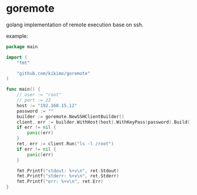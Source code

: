 # goremote

golang implementation of remote execution base on ssh.

example:

```go
package main

import (
	"fmt"

	"github.com/kikimo/goremote"
)

func main() {
	// user := "root"
	// port := 22
	host := "192.168.15.12"
	password := ""
	builder := goremote.NewSSHClientBuilder()
	client, err := builder.WithHost(host).WithKeyPass(password).Build()
	if err != nil {
		panic(err)
	}
	ret, err := client.Run("ls -l /root")
	if err != nil {
		panic(err)
	}

	fmt.Printf("stdout: %+v\n", ret.Stdout)
	fmt.Printf("stderr: %+v\n", ret.Stderr)
	fmt.Printf("err: %+v\n", ret.Err)
}
```


